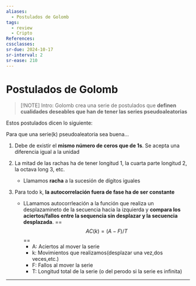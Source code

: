 ```yaml
---
aliases:
  - Postulados de Golomb
tags:
  - review
  - Cripto
References: 
cssclasses:
sr-due: 2024-10-17
sr-interval: 2
sr-ease: 210
---
```

# Postulados de Golomb

> [!NOTE] Intro: 
> Golomb crea una serie de postulados que **definen cualidades deseables que han de tener las series pseudoaleatorias**
> 

Estos postulados dicen lo siguiente: 

Para que una serie(k) pseudoaleatoria sea buena…

1. Debe de existir el **mismo número de ceros que de 1s**. Se acepta una diferencia igual a la unidad

2. La mitad de las rachas ha de tener longitud 1, la cuarta parte longitud 2, la octava long 3, etc.
   + Llamamos **racha** a la sucesión de dígitos iguales

3. Para todo k, **la autocorrelación fuera de fase ha de ser** **constante**
   + LLamamos autocorrleación a la función que realiza un desplazamineto de la secuencia hacia la izquierda y **compara los aciertos/fallos entre la sequencia sin desplazar y la secuencia desplazada**.
     ==$$AC(k) = (A-F) / T$$==
     + A: Aciertos al mover la serie
     + k: Movimientos que realizamos(desplazar una vez,dos veces,etc.)
     + F: Fallos al mover la serie
     + T: Longitud total de la serie (o del perodo si la serie es infinita)



***
